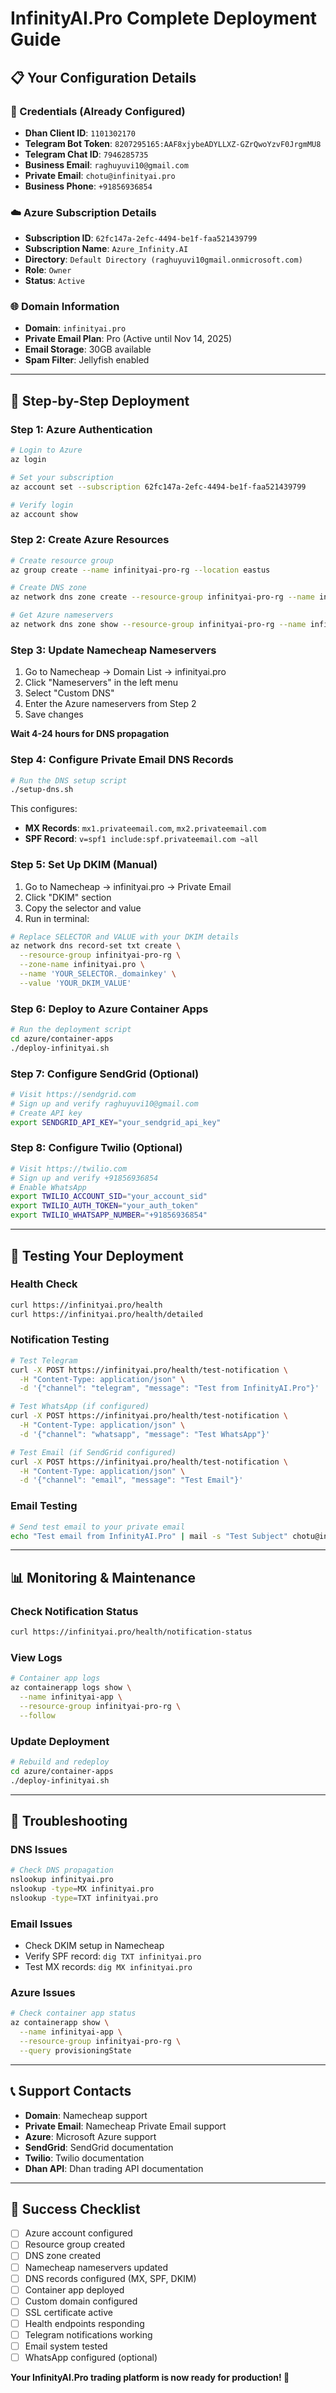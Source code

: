 # InfinityAI.Pro Complete Deployment Guide

## 📋 Your Configuration Details

### 🔑 Credentials (Already Configured)
- **Dhan Client ID**: `1101302170`
- **Telegram Bot Token**: `8207295165:AAF8xjybeADYLLXZ-GZrQwoYzvF0JrgmMU8`
- **Telegram Chat ID**: `7946285735`
- **Business Email**: `raghuyuvi10@gmail.com`
- **Private Email**: `chotu@infinityai.pro`
- **Business Phone**: `+91856936854`

### ☁️ Azure Subscription Details
- **Subscription ID**: `62fc147a-2efc-4494-be1f-faa521439799`
- **Subscription Name**: `Azure_Infinity.AI`
- **Directory**: `Default Directory (raghuyuvi10gmail.onmicrosoft.com)`
- **Role**: `Owner`
- **Status**: `Active`

### 🌐 Domain Information
- **Domain**: `infinityai.pro`
- **Private Email Plan**: Pro (Active until Nov 14, 2025)
- **Email Storage**: 30GB available
- **Spam Filter**: Jellyfish enabled

---

## 🚀 Step-by-Step Deployment

### Step 1: Azure Authentication
```bash
# Login to Azure
az login

# Set your subscription
az account set --subscription 62fc147a-2efc-4494-be1f-faa521439799

# Verify login
az account show
```

### Step 2: Create Azure Resources
```bash
# Create resource group
az group create --name infinityai-pro-rg --location eastus

# Create DNS zone
az network dns zone create --resource-group infinityai-pro-rg --name infinityai.pro

# Get Azure nameservers
az network dns zone show --resource-group infinityai-pro-rg --name infinityai.pro --query nameServers
```

### Step 3: Update Namecheap Nameservers
1. Go to Namecheap → Domain List → infinityai.pro
2. Click "Nameservers" in the left menu
3. Select "Custom DNS"
4. Enter the Azure nameservers from Step 2
5. Save changes

**Wait 4-24 hours for DNS propagation**

### Step 4: Configure Private Email DNS Records
```bash
# Run the DNS setup script
./setup-dns.sh
```

This configures:
- **MX Records**: `mx1.privateemail.com`, `mx2.privateemail.com`
- **SPF Record**: `v=spf1 include:spf.privateemail.com ~all`

### Step 5: Set Up DKIM (Manual)
1. Go to Namecheap → infinityai.pro → Private Email
2. Click "DKIM" section
3. Copy the selector and value
4. Run in terminal:
```bash
# Replace SELECTOR and VALUE with your DKIM details
az network dns record-set txt create \
  --resource-group infinityai-pro-rg \
  --zone-name infinityai.pro \
  --name 'YOUR_SELECTOR._domainkey' \
  --value 'YOUR_DKIM_VALUE'
```

### Step 6: Deploy to Azure Container Apps
```bash
# Run the deployment script
cd azure/container-apps
./deploy-infinityai.sh
```

### Step 7: Configure SendGrid (Optional)
```bash
# Visit https://sendgrid.com
# Sign up and verify raghuyuvi10@gmail.com
# Create API key
export SENDGRID_API_KEY="your_sendgrid_api_key"
```

### Step 8: Configure Twilio (Optional)
```bash
# Visit https://twilio.com
# Sign up and verify +91856936854
# Enable WhatsApp
export TWILIO_ACCOUNT_SID="your_account_sid"
export TWILIO_AUTH_TOKEN="your_auth_token"
export TWILIO_WHATSAPP_NUMBER="+91856936854"
```

---

## 🧪 Testing Your Deployment

### Health Check
```bash
curl https://infinityai.pro/health
curl https://infinityai.pro/health/detailed
```

### Notification Testing
```bash
# Test Telegram
curl -X POST https://infinityai.pro/health/test-notification \
  -H "Content-Type: application/json" \
  -d '{"channel": "telegram", "message": "Test from InfinityAI.Pro"}'

# Test WhatsApp (if configured)
curl -X POST https://infinityai.pro/health/test-notification \
  -H "Content-Type: application/json" \
  -d '{"channel": "whatsapp", "message": "Test WhatsApp"}'

# Test Email (if SendGrid configured)
curl -X POST https://infinityai.pro/health/test-notification \
  -H "Content-Type: application/json" \
  -d '{"channel": "email", "message": "Test Email"}'
```

### Email Testing
```bash
# Send test email to your private email
echo "Test email from InfinityAI.Pro" | mail -s "Test Subject" chotu@infinityai.pro
```

---

## 📊 Monitoring & Maintenance

### Check Notification Status
```bash
curl https://infinityai.pro/health/notification-status
```

### View Logs
```bash
# Container app logs
az containerapp logs show \
  --name infinityai-app \
  --resource-group infinityai-pro-rg \
  --follow
```

### Update Deployment
```bash
# Rebuild and redeploy
cd azure/container-apps
./deploy-infinityai.sh
```

---

## 🔧 Troubleshooting

### DNS Issues
```bash
# Check DNS propagation
nslookup infinityai.pro
nslookup -type=MX infinityai.pro
nslookup -type=TXT infinityai.pro
```

### Email Issues
- Check DKIM setup in Namecheap
- Verify SPF record: `dig TXT infinityai.pro`
- Test MX records: `dig MX infinityai.pro`

### Azure Issues
```bash
# Check container app status
az containerapp show \
  --name infinityai-app \
  --resource-group infinityai-pro-rg \
  --query provisioningState
```

---

## 📞 Support Contacts

- **Domain**: Namecheap support
- **Private Email**: Namecheap Private Email support
- **Azure**: Microsoft Azure support
- **SendGrid**: SendGrid documentation
- **Twilio**: Twilio documentation
- **Dhan API**: Dhan trading API documentation

---

## 🎯 Success Checklist

- [ ] Azure account configured
- [ ] Resource group created
- [ ] DNS zone created
- [ ] Namecheap nameservers updated
- [ ] DNS records configured (MX, SPF, DKIM)
- [ ] Container app deployed
- [ ] Custom domain configured
- [ ] SSL certificate active
- [ ] Health endpoints responding
- [ ] Telegram notifications working
- [ ] Email system tested
- [ ] WhatsApp configured (optional)

**Your InfinityAI.Pro trading platform is now ready for production! 🚀**